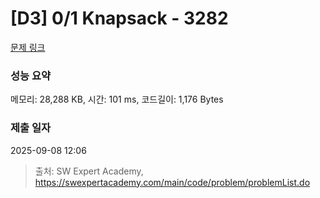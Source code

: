 # [D3] 0/1 Knapsack - 3282 

[문제 링크](https://swexpertacademy.com/main/code/problem/problemDetail.do?contestProbId=AWBJAVpqrzQDFAWr) 

### 성능 요약

메모리: 28,288 KB, 시간: 101 ms, 코드길이: 1,176 Bytes

### 제출 일자

2025-09-08 12:06



> 출처: SW Expert Academy, https://swexpertacademy.com/main/code/problem/problemList.do